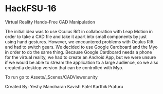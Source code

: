 # HackFSU-16
Virtual Reality Hands-Free CAD Manipulation


The initial idea was to use Oculus Rift in collaboration with Leap Motion in order to take a CAD file and take it apart into small components by just using hand gestures. However, we encountered problems with Oculus Rift and had to switch gears. We decided to use Google Cardboard and the Myo in order to do the same thing. Because Google Cardboard needs a phone for the virtual reality, we had to create an Android App, but we were unsure if we would be able to stream the application to a large audience, so we also created a desktop version that can be controlled with Myo.

To run go to Assets/_Scenes/CADViewer.unity


Created By:
Yeshy Manoharan
Kavish Patel
Karthik Praturu

